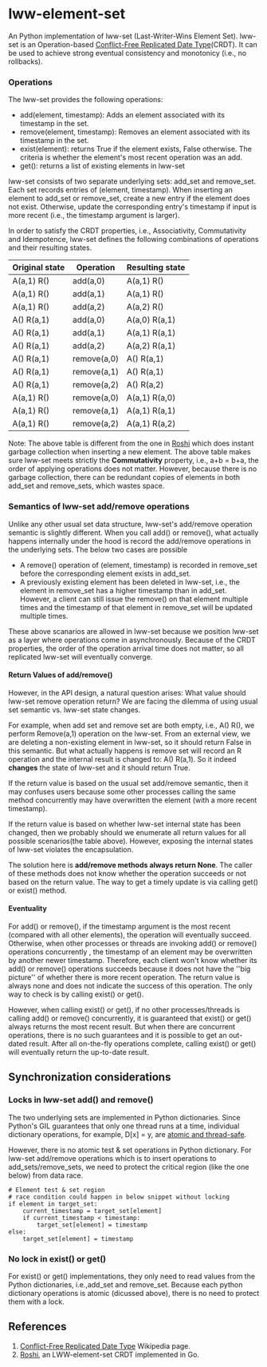 # lww-element-set
An Python implementation of lww-set (Last-Writer-Wins Element Set). lww-set is an Operation-based [Conflict-Free Replicated Date Type](https://en.wikipedia.org/wiki/Conflict-free_replicated_data_type)(CRDT). It can be used to achieve strong eventual consistency and monotonicy (i.e., no rollbacks).

### Operations
The lww-set provides the following operations:
- add(element, timestamp): Adds an element associated with its  timestamp in the set.
- remove(element, timestamp): Removes an element associated with its  timestamp in the set.
- exist(element): returns True if the element exists, False otherwise. The criteria is whether the element's most recent operation was an add.  
- get(): returns a list of existing elements in lww-set

lww-set consists of two separate underlying sets: add_set and remove_set. Each set records entries of (element, timestamp). When inserting an element to add_set or remove_set, create a new entry if the element does not exist. Otherwise, update the corresponding entry's timestamp if input is more recent (i.e., the timestamp argument is larger).

In order to satisfy the CRDT properties, i.e., Associativity, Commutativity and Idempotence, lww-set defines the following combinations of operations and their resulting states.

| Original state | Operation   | Resulting state |
|----------------|-------------|-----------------|
| A(a,1) R()     | add(a,0)    | A(a,1) R()      |
| A(a,1) R()     | add(a,1)    | A(a,1) R()      |
| A(a,1) R()     | add(a,2)    | A(a,2) R()      |
| A() R(a,1)     | add(a,0)    | A(a,0) R(a,1)   |
| A() R(a,1)     | add(a,1)    | A(a,1) R(a,1)   |
| A() R(a,1)     | add(a,2)    | A(a,2) R(a,1)   |
| A() R(a,1)     | remove(a,0) | A() R(a,1)      |
| A() R(a,1)     | remove(a,1) | A() R(a,1)      |
| A() R(a,1)     | remove(a,2) | A() R(a,2)      |
| A(a,1) R()     | remove(a,0) | A(a,1) R(a,0)   |
| A(a,1) R()     | remove(a,1) | A(a,1) R(a,1)   |
| A(a,1) R()     | remove(a,2) | A(a,1) R(a,2)   |

Note: The above table is different from the one in [Roshi](https://github.com/soundcloud/roshi) which does instant garbage collection when inserting a new element. The above table makes sure lww-set meets strictly the **Commutativity** property, i.e., a+b = b+a, the order of applying operations does not matter. However, because there is no garbage collection, there can be redundant copies of elements in both add_set and remove_sets, which wastes space.

### Semantics of lww-set add/remove operations
Unlike any other usual set data structure, lww-set's add/remove operation semantic is slightly different. When you call add() or remove(), what actually happens internally under the hood is record the add/remove operations in the underlying sets. The below two cases are possible

- A remove() operation of (element, timestamp) is recorded in remove_set before the corresponding element exists in add_set.
- A previously existing element has been deleted in lww-set, i.e., the element in remove_set has a higher timestamp than in add_set. However, a client can still issue the remove() on that element multiple times and the timestamp of that element in remove_set will be updated multiple times.

These above scanarios are allowed in lww-set because we position lww-set as a layer where operations come in asynchronously. Because of the CRDT properties, the order of the operation arrival time does not matter, so all replicated lww-set will eventually converge.

#### Return Values of add/remove()

However, in the API design, a natural question arises: What value should lww-set remove operation return? We are facing the dilemma of using usual set semantic vs. lww-set state changes.

For example, when add set and remove set are both empty, i.e., A() R(), we perform Remove(a,1) operation on the lww-set. From an external view, we are deleting a non-existing element in lww-set, so it should return False in this semantic. But what actually happens is remove set will record an R operation and the internal result is changed to: A() R(a,1). So it indeed **changes** the state of lww-set and it should return True.

If the return value is based on the usual set add/remove semantic, then it may confuses users because some other processes calling the same method concurrently may have overwritten the element (with a more recent timestamp).

If the return value is based on whether lww-set internal state has been changed, then we probably should we enumerate all return values for all possible scenarios(the table above). However, exposing the internal states of lww-set violates the encapsulation.

The solution here is **add/remove methods always return None**. The caller of these methods does not know whether the operation succeeds or not based on the return value. The way to get a timely update is via calling get() or exist() method.

#### Eventuality
For add() or remove(), if the timestamp argument is the most recent (compared with
  all other elements), the operation                                                                                                                                         will eventually succeed. Otherwise, when other processes or                                                                                                                                             threads are invoking add() or remove() operations concurrently                                                                                                                                       , the timestamp of an element may be                                                                                                                                                    overwritten by another newer timestamp.  Therefore, each client won't know whether its
   add() or remove() operations succeeds because it does not have the
   ''big picture'' of whether there is more recent operation.  The return value is                                                                                                                                            always none and does not indicate the success of this                                                                                                                                                   operation. The only way to check is by calling exist() or get().

However, when calling exist() or get(), if no other processes/threads is                                                                                                                                               calling add() or remove() concurrently, it is guaranteed that                                                                                                                                             exist() or get() always returns the most recent result. But when there are concurrent operations, there is no such
guarantees and it is possible to get an
out-dated result.
After all on-the-fly operations complete,
calling exist() or get() will eventually return the up-to-date result.

## Synchronization considerations

### Locks in lww-set add() and remove()
The two underlying sets are implemented in Python dictionaries. Since Python's GIL guarantees that only one thread runs at a time, individual dictionary operations, for example, D[x] = y, are [atomic and thread-safe](http://effbot.org/pyfaq/what-kinds-of-global-value-mutation-are-thread-safe.htm).

However, there is no atomic test & set operations in Python dictionary. For lww-set add/remove operations which is to insert operations to add_sets/remove_sets, we need to protect the critical region (like the one below) from data race.

```
# Element test & set region
# race condition could happen in below snippet without locking
if element in target_set:                                                                                                                                                                               
    current_timestamp = target_set[element]                                                                                                                                                             
    if current_timestamp < timestamp:                                                                                                                                                                   
        target_set[element] = timestamp                                                                                                                                                                 
else:                                                                                                                                                                                                   
    target_set[element] = timestamp              
```

### No lock in exist() or get()
For exist() or get() implementations, they only need to read values from the Python dictionaries, i.e.,add_set and remove_set. Because each python dictionary operations is atomic (dicussed above), there is no need to protect them with a lock.

## References
1.  [Conflict-Free Replicated Date Type](https://en.wikipedia.org/wiki/Conflict-free_replicated_data_type) Wikipedia page.
2. [Roshi](https://github.com/soundcloud/roshi), an LWW-element-set CRDT implemented in Go.
